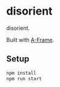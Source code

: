 # disorient

disorient.

Built with [A-Frame](https://aframe.io).

## Setup

```sh
npm install
npm run start
```
